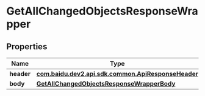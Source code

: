 

# GetAllChangedObjectsResponseWrapper


## Properties

Name | Type | Description | Notes
------------ | ------------- | ------------- | -------------
**header** | [**com.baidu.dev2.api.sdk.common.ApiResponseHeader**](com.baidu.dev2.api.sdk.common.ApiResponseHeader.md) |  |  [optional]
**body** | [**GetAllChangedObjectsResponseWrapperBody**](GetAllChangedObjectsResponseWrapperBody.md) |  |  [optional]



